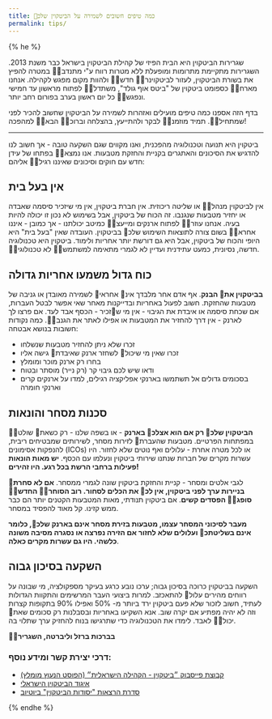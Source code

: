 ```yaml
---
title: כמה טיפים חשובים לשמירה על הביטקוין שלכ׋
permalink: tips/
---
```


{% he %}

שגרירות הביטקוין היא הבית הפיזי של קהילת הביטקוין בישראל כבר משנת 2013. השגרירות מתקיימת מתרומות ומופעלת ללא מטרות רווח ע"י מתנדב׊׉ במטרה להפיץ את בשורת הביטקוין, לעזור לביטקוינר׊׉ חדש׊׉ ולהוות מקום מפגש לקהילה. אנחנו מארח׊׉ כספומט ביטקוין של "ביטס אוף גולד", משתדל׊׉ לפתוח מראשון עד חמישי ונפגש׊׉ כל יום ראשון בערב בפורום רחב יותר.

בדף הזה אספנו כמה טיפים מועילים ואזהרות לשמירה על הביטקוין שחשוב להכיר לפני שמתחיל׊׉. תמיד מוזמנ׊׉ לבקר ולהתייעץ, בהצלחה וברוכ׊׉ הבא׊׉ למהפכה!

---

ביטקוין היא תנועה וטכנולוגיה מהפכנית, ואנו מקווים שגם השקעה טובה - אך חשוב לנו להדגיש את הסיכונים והאתגרים בקניית והחזקת מטבעות. אנו נמצא׊׉ בפתחו של עידן חדש עם חוקים וסיכונים שאיננו רגיל׊׉ אליהם:

## אין בעל בית
אין לביטקוין מנהל׊׉ או שליטה ריכוזית. אין חברת ביטקוין, אין מי שיזכיר סיסמה שאבדה או יחזיר מטבעות שנגנבו. זה הכוח של ביטקוין, אבל בשימוש לא נכון זו יכולה להיות בעיה. אנחנו עוזר׊׉ לפתוח ארנקים ומייעצ׊׉ כמיטב יכולתנו - אך כמובן - איננו אחרא׊׉ בשום צורה לתוצאות השימוש שלכ׋ בביטקוין. העובדה שאין "בעל בית" היא היופי והכוח של ביטקוין, אבל היא גם דורשת יותר אחריות ולימוד. ביטקוין היא טכנולוגיה חדשה, נסיונית, כמעט עתידנית ועדיין לא לגמרי מתאימה למשתמש׊׉ לא טכנולוגי׊׉.

## כוח גדול משמעו אחריות גדולה

**בביטקוין את׌ הבנק**. אף אדם אחר מלבדך אינ׎ אחראי׍ לשמירה מאובדן או גניבה של מטבעות שהחזקת. חשוב לפעול באחריות ובדייקנות מאחר שאי אפשר לבטל העברות, אם שכחת סיסמה או איבדת את הגיבוי - אין מי ש׏זכיר - הכסף אבד לעד. אם פרצו לך לארנק - אין דרך להחזיר את המטבעות או אפילו לאתר את הגנב׊׉.  כמה נקודות חשובות בנושא אבטחה:
* זכרו שלא ניתן להחזיר מטבעות שנשלחו
* זכרו שאין מי שיכול׌ לשחזר ארנק שאיבדת׋ גישה אליו
* בחרו רק ארנק מוכר ומומלץ
* ודאו שיש לכם גיבוי קר (רק נייר) מוסתר ובטוח
* בסכומים גדולים אל תשתמשו בארנקי אפליקציה רגילים, למדו על ארנקים קרים וארנקי חומרה

## סכנות מסחר והונאות
**הביטקוין שלכ׋ רק אם הוא אצלכ׋ בארנק** - או בשפה שלנו - רק כשאת׋ שולט׊׉ במפתחות הפרטיים. מטבעות שהעברת׋ לזירות מסחר, לשירותים שמבטיחים ריבית, להנפקות אסימונים (ICOs) או לכל מטרה אחרת - עלולים ואף נוטים שלא לחזור. היו עשרות מקרים של חברות שנתנו שירותי ביטקוין ונעלמו עם הכסף. **יש מאות הונאות פעילות ברחבי הרשת בכל רגע. היו זהירים!**

לגבי אלטים ומסחר - קניית והחזקת ביטקוין שונה לגמרי ממסחר. **אם לא סחרת׋ בניירות ערך לפני ביטקוין, אין לכ׋ את הכלים לסחור. רוב הסוחר׊׉ החדש׊׉ סופג׊׉ הפסדים קשים**. אם ביטקוין תנודתי, מאות המטבעות הקטנים יותר הם כבר ממש קזינו. קל מאוד להפסיד במסחר.

**מעבר לסיכוני המסחר עצמו, מטבעות בזירת מסחר אינם בארנק שלכ׋, כלומר אינם בשליטתכ׋ ועלולים שלא לחזור אם הזירה נפרצה או נסגרה מסיבה משונה כלשהי. היו גם עשרות מקרים כאלה**.

## השקעה בסיכון גבוה
השקעה בביטקוין כרוכה בסיכון גבוה; ערכו נובע כרגע בעיקר מספקולציה, מי שבונה על רווחים מהירים עלול׌ להתאכזב. למרות ביצועי העבר המרשימים והתקוות הגדולות לעתיד, חשוב לזכור שלא פעם ביטקוין ירד ביותר מ- 50% ואפילו 90% בתקופות קצרות וזה לא יהיה מפתיע אם יקרה שוב. אנא השקיעו באחריות ובסבלנות רק סכומים שאת׋ יכול׊׉ לאבד. לימדו את הטכנולוגיה כדי שתרגישו בנוח להחזיק ערך שתלוי בה.


**בברכות ברזל וליברטה, השגריר׊׉**


### דרכי יצירת קשר ומידע נוסף:
* [קבוצת פייסבוק ״ביטקוין - הקהילה הישראלית״ (הפוסט הנעוץ מומלץ)](https://www.facebook.com/groups/Bitcoin.Israel.Community/)
* [איגוד הביטקוין הישראלי](https://www.bitcoin.org.il)
* [סדרת הרצאות "יסודות הביטקוין" ביוטיוב](https://www.youtube.com/playlist?list=PLiOFfTVghPYi-uwwLeZrntabq1001zdfd)

{% endhe %}
